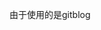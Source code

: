 <!--
author: zhengyu
date: 2015-11-14 12:31:02
title: 使用git hook来更新项目
tags: git
category: linux,git
status: draft
summary: 使用git hook来更新项目
-->

由于使用的是gitblog